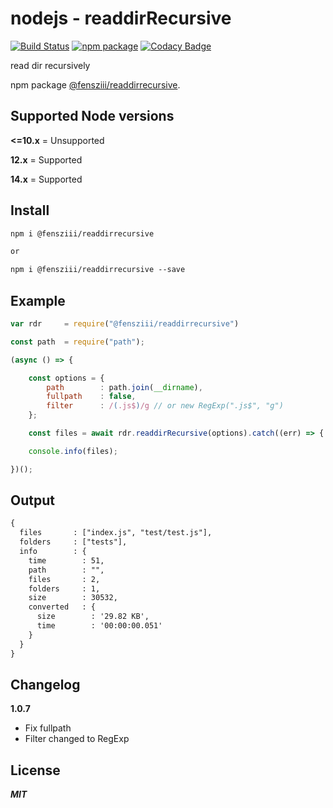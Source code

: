 # nodejs - readdirRecursive

[![Build Status](https://travis-ci.com/fensziii/readdirRecursive.svg?branch=master)](https://travis-ci.com/github/fensziii/readdirRecursive)
[![npm package](https://img.shields.io/badge/npm%20package-1.0.6-brightgreen)](https://www.npmjs.com/package/@fensziii/readdirrecursive)
[![Codacy Badge](https://app.codacy.com/project/badge/Grade/30f80acc184a4bd3af4a870ca92d36da)](https://www.codacy.com/manual/fensziii/readdirRecursive?utm_source=github.com&amp;utm_medium=referral&amp;utm_content=fensziii/readdirRecursive&amp;utm_campaign=Badge_Grade)

read dir recursively

npm package [@fensziii/readdirrecursive](https://www.npmjs.com/package/@fensziii/readdirrecursive).

## Supported Node versions

**<=10.x** = Unsupported

**12.x** = Supported

**14.x** = Supported

## Install
```txt
npm i @fensziii/readdirrecursive

or

npm i @fensziii/readdirrecursive --save
```

## Example
```js
var rdr     = require("@fensziii/readdirrecursive")

const path  = require("path");

(async () => {

    const options = {
        path        : path.join(__dirname),
        fullpath    : false,
        filter      : /(.js$)/g // or new RegExp(".js$", "g")
    };

    const files = await rdr.readdirRecursive(options).catch((err) => { console.error(err); });

    console.info(files);

})();
```

## Output
```txt
{
  files       : ["index.js", "test/test.js"],
  folders     : ["tests"],
  info        : {
    time        : 51,
    path        : "",
    files       : 2,
    folders     : 1,
    size        : 30532,
    converted   : {
      size        : '29.82 KB',
      time        : '00:00:00.051'
    }
  }
}
```
## Changelog

**1.0.7**
+ Fix fullpath
+ Filter changed to RegExp

## License

***MIT***